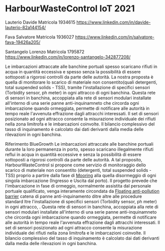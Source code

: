 # HarbourWasteControl IoT 2021

Lauterio Davide Matricola 1934615
https://www.linkedin.com/in/davide-lauterio-82a144154/

Fava Salvatore Matricola 1936027
https://www.linkedin.com/in/salvatore-fava-19426a205/

Santangelo Lorenzo Matricola 1795872
https://www.linkedin.com/in/lorenzo-santangelo-342877208/

Le imbarcazioni attraccate alle banchine portuali spesso scaricano rifiuti in acqua in quantità eccessiva e spesso senza la possibilità di essere sottoposti a rigorosi controlli da parte delle autorità. La nostra proposta è quella di monitorare lo scarico di materiale non consentito(quali detergenti, total suspended solids - TSS), tramite l'installazione di specifici sensori (Torbidity sensor, ph meter) in ogni attracco di ogni banchina. Questa rete di sensori in banchina, accoppiata alla rete di sensori modulari installate all'interno di una serie panne anti-inquinamneto che circorda ogni imbarcazione quando ormeggiata, permette di notificare alle autorità in tempo reale l'avvenuta effrazione dagli attracchi interessati. Il set di sensori posizionato ad ogni attracco consente la misurazione individuale dei rifiuti nella zona limitrofa e le imbarcazioni coinvolte. Il bilancio complessivo del tasso di inquinamento è calcolato dai dati derivanti dalla media delle rilevazioni in ogni banchina.

Riferimento BlueGrowth
Le imbarcazioni attraccate alle banchine portuali durante la loro permanenza in porto, spesso scaricano illegalmente rifiuti reflui in acqua in quantità eccessive e senza la possibilità di essere sottoposti a rigorosi controlli da parte delle autorità. A tal proposito, HarbourWasteControl si propone come servizio di monitoraggio dello scarico di materiale non consentito (detergenti, total suspended solids - TSS) proprio a partire dalla fase di [Mooring](https://en.wikipedia.org/wiki/Mooring) alla quella disormeggio di ogni singola imbarcazione (Ingresso e Uscita dal porto). Il progetto prevede che l'imbarcazione in fase di ormeggio, normalmente assistita dal personale portuale qualificato, venga interamente circondata da  [Floating anti-pollution barrier](https://patents.google.com/patent/US3919847) catena di panne anti-inquinamento  ditre altre alle procedure standard  ltre l'installazione di specifici sensori (Torbidity sensor, ph meter) in ogni attracco, . Questa rete di sensori in banchina, accoppiata alla rete di sensori modulari installate all'interno di una serie panne anti-inquinamneto che circorda ogni imbarcazione quando ormeggiata, permette di notificare alle autorità in tempo reale l'avvenuta effrazione dagli attracchi interessati. Il set di sensori posizionato ad ogni attracco consente la misurazione individuale dei rifiuti nella zona limitrofa e le imbarcazioni coinvolte. Il bilancio complessivo del tasso di inquinamento è calcolato dai dati derivanti dalla media delle rilevazioni in ogni banchina.
